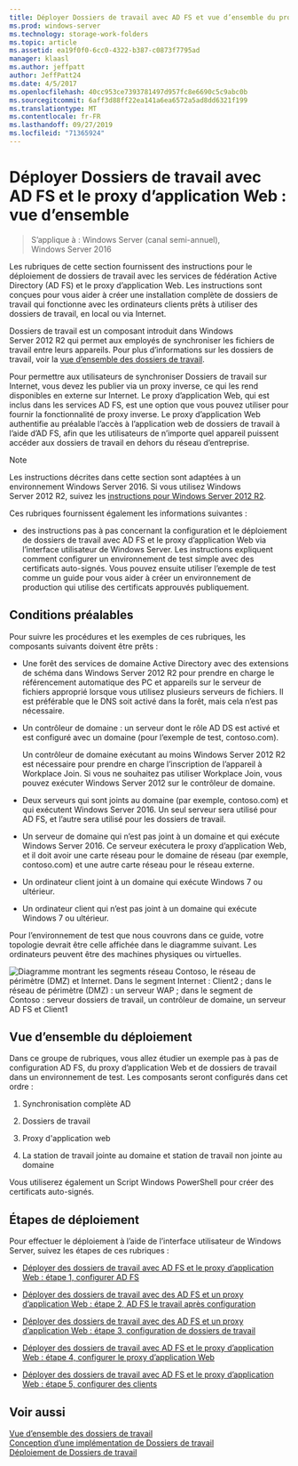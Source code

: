 ```yaml
---
title: Déployer Dossiers de travail avec AD FS et vue d’ensemble du proxy d’application Web
ms.prod: windows-server
ms.technology: storage-work-folders
ms.topic: article
ms.assetid: ea19f0f0-6cc0-4322-b387-c0873f7795ad
manager: klaasl
ms.author: jeffpatt
author: JeffPatt24
ms.date: 4/5/2017
ms.openlocfilehash: 40cc953ce7393781497d957fc8e6690c5c9abc0b
ms.sourcegitcommit: 6aff3d88ff22ea141a6ea6572a5ad8dd6321f199
ms.translationtype: MT
ms.contentlocale: fr-FR
ms.lasthandoff: 09/27/2019
ms.locfileid: "71365924"
---
```

# <a name="deploy-work-folders-with-ad-fs-and-web-application-proxy-overview"></a>Déployer Dossiers de travail avec AD FS et le proxy d’application Web : vue d’ensemble

>S’applique à : Windows Server (canal semi-annuel), Windows Server 2016

Les rubriques de cette section fournissent des instructions pour le déploiement de dossiers de travail avec les services de fédération Active Directory (AD FS) et le proxy d’application Web. Les instructions sont conçues pour vous aider à créer une installation complète de dossiers de travail qui fonctionne avec les ordinateurs clients prêts à utiliser des dossiers de travail, en local ou via Internet.  
  
Dossiers de travail est un composant introduit dans Windows Server 2012 R2 qui permet aux employés de synchroniser les fichiers de travail entre leurs appareils. Pour plus d’informations sur les dossiers de travail, voir la [vue d’ensemble des dossiers de travail](Work-Folders-Overview.md).  
  
Pour permettre aux utilisateurs de synchroniser Dossiers de travail sur Internet, vous devez les publier via un proxy inverse, ce qui les rend disponibles en externe sur Internet. Le proxy d’application Web, qui est inclus dans les services AD FS, est une option que vous pouvez utiliser pour fournir la fonctionnalité de proxy inverse. Le proxy d’application Web authentifie au préalable l’accès à l’application web de dossiers de travail à l’aide d’AD FS, afin que les utilisateurs de n’importe quel appareil puissent accéder aux dossiers de travail en dehors du réseau d’entreprise. 

> [!NOTE]
>   Les instructions décrites dans cette section sont adaptées à un environnement Windows Server 2016. Si vous utilisez Windows Server 2012 R2, suivez les [instructions pour Windows Server 2012 R2](https://technet.microsoft.com/library/dn747208(v=ws.11).aspx).
  
Ces rubriques fournissent également les informations suivantes :  
  
-   des instructions pas à pas concernant la configuration et le déploiement de dossiers de travail avec AD FS et le proxy d’application Web via l’interface utilisateur de Windows Server. Les instructions expliquent comment configurer un environnement de test simple avec des certificats auto-signés. Vous pouvez ensuite utiliser l’exemple de test comme un guide pour vous aider à créer un environnement de production qui utilise des certificats approuvés publiquement.  
  
## <a name="prerequisites"></a>Conditions préalables  
Pour suivre les procédures et les exemples de ces rubriques, les composants suivants doivent être prêts :  
  
-   Une forêt des services de domaine Active Directory avec des extensions de schéma dans Windows Server 2012 R2 pour prendre en charge le référencement automatique des PC et appareils sur le serveur de fichiers approprié lorsque vous utilisez plusieurs serveurs de fichiers. Il est préférable que le DNS soit activé dans la forêt, mais cela n’est pas nécessaire.  
  
-   Un contrôleur de domaine : un serveur dont le rôle AD DS est activé et est configuré avec un domaine (pour l’exemple de test, contoso.com).  
  
    Un contrôleur de domaine exécutant au moins Windows Server 2012 R2 est nécessaire pour prendre en charge l’inscription de l’appareil à Workplace Join. Si vous ne souhaitez pas utiliser Workplace Join, vous pouvez exécuter Windows Server 2012 sur le contrôleur de domaine.  
  
-   Deux serveurs qui sont joints au domaine (par exemple, contoso.com) et qui exécutent Windows Server 2016. Un seul serveur sera utilisé pour AD FS, et l’autre sera utilisé pour les dossiers de travail.  
  
-   Un serveur de domaine qui n’est pas joint à un domaine et qui exécute Windows Server 2016. Ce serveur exécutera le proxy d’application Web, et il doit avoir une carte réseau pour le domaine de réseau (par exemple, contoso.com) et une autre carte réseau pour le réseau externe.  
  
-   Un ordinateur client joint à un domaine qui exécute Windows 7 ou ultérieur.  
  
-   Un ordinateur client qui n’est pas joint à un domaine qui exécute Windows 7 ou ultérieur.  
  
Pour l’environnement de test que nous couvrons dans ce guide, votre topologie devrait être celle affichée dans le diagramme suivant. Les ordinateurs peuvent être des machines physiques ou virtuelles. 
  
![Diagramme montrant les segments réseau Contoso, le réseau de périmètre (DMZ) et Internet. Dans le segment Internet : Client2 ; dans le réseau de périmètre (DMZ) : un serveur WAP ; dans le segment de Contoso : serveur dossiers de travail, un contrôleur de domaine, un serveur AD FS et Client1](media/deploy-work-folders-adfs/WF_ADFS_WAP_Diagram.png)

## <a name="deployment-overview"></a>Vue d’ensemble du déploiement  
Dans ce groupe de rubriques, vous allez étudier un exemple pas à pas de configuration AD FS, du proxy d’application Web et de dossiers de travail dans un environnement de test. Les composants seront configurés dans cet ordre :  
  
1.  Synchronisation complète AD  
  
2.  Dossiers de travail  
  
3.  Proxy d'application web  
  
4.  La station de travail jointe au domaine et station de travail non jointe au domaine  
  
Vous utiliserez également un Script Windows PowerShell pour créer des certificats auto-signés.  
  
## <a name="deployment-steps"></a>Étapes de déploiement  
Pour effectuer le déploiement à l’aide de l’interface utilisateur de Windows Server, suivez les étapes de ces rubriques :  
  
-   [Déployer des dossiers de travail avec AD FS et le proxy d’application Web : étape 1, configurer AD FS](deploy-work-folders-adfs-step1.md)  
  
-   [Déployer des dossiers de travail avec des AD FS et un proxy d’application Web : étape 2, AD FS le travail après configuration](deploy-work-folders-adfs-step2.md)  
  
-   [Déployer des dossiers de travail avec des AD FS et un proxy d’application Web : étape 3, configuration de dossiers de travail](deploy-work-folders-adfs-step3.md)  
  
-   [Déployer des dossiers de travail avec AD FS et le proxy d’application Web : étape 4, configurer le proxy d’application Web](deploy-work-folders-adfs-step4.md)  
  
-   [Déployer des dossiers de travail avec AD FS et le proxy d’application Web : étape 5, configurer des clients](deploy-work-folders-adfs-step5.md)  

## <a name="see-also"></a>Voir aussi  
[Vue d’ensemble des dossiers de travail](Work-Folders-Overview.md)  
[Conception d’une implémentation de Dossiers de travail](Plan-Work-Folders.md)  
[Déploiement de Dossiers de travail](Deploy-Work-Folders.md)  
  

